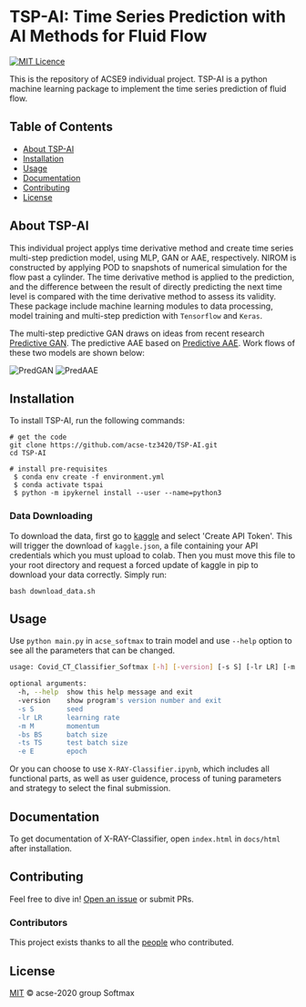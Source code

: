 # TSP-AI: Time Series Prediction with AI Methods for Fluid Flow

[![MIT Licence](https://badges.frapsoft.com/os/mit/mit.svg?v=103)](https://opensource.org/licenses/mit-license.php)

This is the repository of ACSE9 individual project. TSP-AI is a python machine learning package to implement the time series prediction of fluid flow.

## Table of Contents

- [About TSP-AI](#about-tsp-ai)
- [Installation](#installation)
- [Usage](#usage)
- [Documentation](#documentation)
- [Contributing](#contributing)
- [License](#license)


## About TSP-AI

This individual project applys time derivative method and create time series multi-step prediction model, using MLP, GAN or AAE, respectively. NIROM is constructed by applying POD to snapshots of numerical simulation for the flow past a cylinder. The time derivative method is applied to the prediction, and the difference between the result of directly predicting the next time level is compared with the time derivative method to assess its validity. These package include machine learning modules to data processing, model training and multi-step prediction with `Tensorflow` and `Keras`.

The multi-step predictive GAN draws on ideas from recent research [Predictive GAN](https://arxiv.org/abs/2105.07729). The predictive AAE based on [Predictive AAE](https://github.com/acse-zrw20/DD-GAN-AE). Work flows of these two models are shown below:

![PredGAN](https://github.com/acse-tz3420/TSP-AI/blob/main/images/PredGAN.png)
![PredAAE](https://github.com/acse-tz3420/TSP-AI/blob/main/images/PredAAE.png)


## Installation

To install TSP-AI, run the following commands:

```
# get the code
git clone https://github.com/acse-tz3420/TSP-AI.git
cd TSP-AI

# install pre-requisites
 $ conda env create -f environment.yml 
 $ conda activate tspai
 $ python -m ipykernel install --user --name=python3
```


### Data Downloading

To download the data, first go to [kaggle](https://www.kaggle.com/<username>/account) and select 'Create API Token'. This will trigger the download of `kaggle.json`, a file containing your API credentials which you must upload to colab. Then you must move this file to your root directory and request a forced update of kaggle in pip to download your data correctly. Simply run:

```
bash download_data.sh
```


## Usage

Use `python main.py` in `acse_softmax` to train model and use `--help` option to see all the parameters that can be changed.

```bash
usage: Covid_CT_Classifier_Softmax [-h] [-version] [-s S] [-lr LR] [-m M] [-bs BS] [-ts TS] [-e E]

optional arguments:
  -h, --help  show this help message and exit
  -version    show program's version number and exit
  -s S        seed
  -lr LR      learning rate
  -m M        momentum
  -bs BS      batch size
  -ts TS      test batch size
  -e E        epoch

```

Or you can choose to use `X-RAY-Classifier.ipynb`, which includes all functional parts, as well as user guidence, process of tuning parameters and strategy to select the final submission.


## Documentation

To get documentation of X-RAY-Classifier, open `index.html` in `docs/html` after installation.


## Contributing

Feel free to dive in! [Open an issue](https://github.com/acse-2020/acse-4-x-ray-classification-softmax/issues/new) or submit PRs.

### Contributors

This project exists thanks to all the [people](https://github.com/acse-2020/acse-4-x-ray-classification-softmax/graphs/contributors) who contributed.


## License

[MIT](LICENSE) © acse-2020 group Softmax
